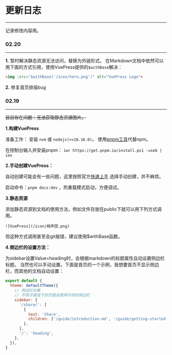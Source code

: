 # 更新日志
---
记录修改内容用。

### 02.20
---
**1.** 暂时解决静态资源无法访问，替换为外链形式。
在Markdown文档中依然可以用下面的方式引用，使用VuePress提供的`$withBase`解决：
```markdown
<img :src="$withBase('/icon/hero.png')" alt="VuePress Logo">
```

**2.** 修复首页排版bug

### 02.19
---
~~目前存在问题：无法获取静态资源图片。~~

**1.构建VuePress**

准备工作： 安装 `nvm` 或 `nodejs(>=18.16.0)`。
使用[pnpm工具](https://www.pnpm.cn/)代替npm。

在控制台输入并安装pnpm：
`iwr https://get.pnpm.io/install.ps1 -useb | iex`



**2.手动创建VuePress：**

自动创建可能会有一些问题，这里按照官方[快速上手](https://v2.vuepress.vuejs.org/zh/guide/getting-started.html)
选择手动创建，并不麻烦。 

启动命令：`pnpm docs:dev` ，热重载模式启动，方便调试。



**3.静态资源**

添加静态资源到文档的使用方法，例如文件存放在public下就可以用下列方式调用。

`![VuePress](/icon/相声团.png)`

但这种方式调用甚至会git报错，建议使用$withBase函数。



**4.侧边栏的设置方法：**

为sidebar设置Value=heading时，会根据markdown的标题属性自动设置侧边栏标题。
当然也可以手动设置。下面是首页的一个示例，我想要首页不显示侧边栏，而其他的文档自动设置：

```js
export default {
  theme: defaultTheme({
    // 侧边栏对象
    // 不同子路径下的页面会使用不同的侧边栏
    sidebar: {
      '/share/': [
        {
          text: 'Share',
          children: ['/guide/introduction.md', '/guide/getting-started.md'],
        },
      ],
      '/': 'heading',
    },
  }),
}

```
